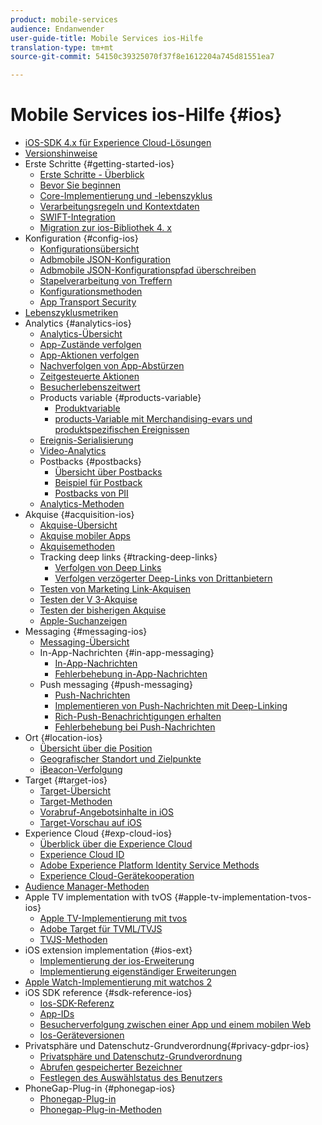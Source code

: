 ```yaml
---
product: mobile-services
audience: Endanwender
user-guide-title: Mobile Services ios-Hilfe
translation-type: tm+mt
source-git-commit: 54150c39325070f37f8e1612204a745d81551ea7

---
```



# Mobile Services ios-Hilfe {#ios}

+ [iOS-SDK 4.x für Experience Cloud-Lösungen](overview.md)
+ [Versionshinweise](rel-notes.md)
+ Erste Schritte {#getting-started-ios}
   + [Erste Schritte - Überblick](getting-started/getting-started.md)
   + [Bevor Sie beginnen](getting-started/requirements.md)
   + [Core-Implementierung und -lebenszyklus](getting-started/dev-qs.md)
   + [Verarbeitungsregeln und Kontextdaten](getting-started/proc-rules.md)
   + [SWIFT-Integration](getting-started/swift-integration.md)
   + [Migration zur ios-Bibliothek 4. x](getting-started/migration-v3.md)
+ Konfiguration {#config-ios}
   + [Konfigurationsübersicht](configuration/configuration.md)
   + [Adbmobile JSON-Konfiguration](configuration/json-config/json-config.md)
   + [Adbmobile JSON-Konfigurationspfad überschreiben](configuration/json-config/json-config-remote.md)
   + [Stapelverarbeitung von Treffern](configuration/hit-batching.md)
   + [Konfigurationsmethoden](configuration/sdk-methods.md)
   + [App Transport Security](configuration/app-transport-security.md)
+ [Lebenszyklusmetriken](metrics.md)
+ Analytics {#analytics-ios}
   + [Analytics-Übersicht](analytics-main/analytics-main.md)
   + [App-Zustände verfolgen](analytics-main/states.md)
   + [App-Aktionen verfolgen](analytics-main/actions.md)
   + [Nachverfolgen von App-Abstürzen](analytics-main/crashes.md)
   + [Zeitgesteuerte Aktionen](analytics-main/timed-actions.md)
   + [Besucherlebenszeitwert](analytics-main/lifetime-value.md)
   + Products variable {#products-variable}
      + [Produktvariable](analytics-main/products/products.md)
      + [products-Variable mit Merchandising-evars und produktspezifischen Ereignissen](analytics-main/products/products-variable-evars-events.md)
   + [Ereignis-Serialisierung](analytics-main/event-serialization.md)
   + [Video-Analytics](analytics-main/video-qs.md)
   + Postbacks {#postbacks}
      + [Übersicht über Postbacks](analytics-main/postback/postback.md)
      + [Beispiel für Postback](analytics-main/postback/postback-example.md)
      + [Postbacks von PII](analytics-main/postback/c-pii-postbacks.md)
   + [Analytics-Methoden](analytics-main/analytics-methods.md)
+ Akquise {#acquisition-ios}
   + [Akquise-Übersicht](acquisition-main/acquisition-main.md)
   + [Akquise mobiler Apps](acquisition-main/acquisition.md)
   + [Akquisemethoden](acquisition-main/c-acquisition-methods.md)
   + Tracking deep links {#tracking-deep-links}
      + [Verfolgen von Deep Links](acquisition-main/tracking-deep-links/tracking-deep-links.md)
      + [Verfolgen verzögerter Deep-Links von Drittanbietern](acquisition-main/tracking-deep-links/c-tracking-3rd-party-deep-deferred-links.md)
   + [Testen von Marketing Link-Akquisen](acquisition-main/t-testing-marketing-link-acquisition.md)
   + [Testen der V 3-Akquise](acquisition-main/t-testing-version-3-acquisition.md)
   + [Testen der bisherigen Akquise](acquisition-main/t-testing-acquisition.md)
   + [Apple-Suchanzeigen](acquisition-main/c-apple-search-ads.md)
+ Messaging {#messaging-ios}
   + [Messaging-Übersicht](messaging-main/messaging-main.md)
   + In-App-Nachrichten {#in-app-messaging}
      + [In-App-Nachrichten](messaging-main/messaging/messaging.md)
      + [Fehlerbehebung in-App-Nachrichten](messaging-main/messaging/in-apps-ts.md)
   + Push messaging {#push-messaging}
      + [Push-Nachrichten](messaging-main/push-messaging/push-messaging.md)
      + [Implementieren von Push-Nachrichten mit Deep-Linking](messaging-main/push-messaging/t-mob-imp-push-deeplinking-ios-4x.md)
      + [Rich-Push-Benachrichtigungen erhalten](messaging-main/push-messaging/c-set-up-rich-push-notif-ios.md)
      + [Fehlerbehebung bei Push-Nachrichten](messaging-main/push-messaging/c-troubleshooting-push-messaging.md)
+ Ort {#location-ios}
   + [Übersicht über die Position](location/location.md)
   + [Geografischer Standort und Zielpunkte](location/geo-poi.md)
   + [iBeacon-Verfolgung](location/ibeacon.md)
+ Target {#target-ios}
   + [Target-Übersicht](target-main/target-main.md)
   + [Target-Methoden](target-main/c-target-methods.md)
   + [Vorabruf-Angebotsinhalte in iOS](target-main/c-mob-target-prefetch-ios.md)
   + [Target-Vorschau auf iOS](target-main/c-mob-target-preview-ios.md)
+ Experience Cloud {#exp-cloud-ios}
   + [Überblick über die Experience Cloud](marketing-cloud/marketing-cloud.md)
   + [Experience Cloud ID](marketing-cloud/mcvid.md)
   + [Adobe Experience Platform Identity Service Methods](marketing-cloud/mc-methods.md)
   + [Experience Cloud-Gerätekooperation](marketing-cloud/t-mob-mc-device-coop-ios-.md)
+ [Audience Manager-Methoden](amm/aam-methods.md)
+ Apple TV implementation with tvOS {#apple-tv-implementation-tvos-ios}
   + [Apple TV-Implementierung mit tvos](apple-tv-implementation-tvos/apple-tv-implementation-tvos.md)
   + [Adobe Target für TVML/TVJS](apple-tv-implementation-tvos/target-for-tvml-tvjs.md)
   + [TVJS-Methoden](apple-tv-implementation-tvos/tvjs-methods.md)
+ iOS extension implementation {#ios-ext}
   + [Implementierung der ios-Erweiterung](ios-ext/ios-ext.md)
   + [Implementierung eigenständiger Erweiterungen](ios-ext/c-stand-alone-extension-implementation.md)
+ [Apple Watch-Implementierung mit watchos 2](apple-watch-implementation-watchkit.md)
+ iOS SDK reference {#sdk-reference-ios}
   + [Ios-SDK-Referenz](reference/reference.md)
   + [App-IDs](reference/app-ids.md)
   + [Besucherverfolgung zwischen einer App und einem mobilen Web](reference/hybrid-app.md)
   + [Ios-Geräteversionen](reference/device-versions.md)
+ Privatsphäre und Datenschutz-Grundverordnung{#privacy-gdpr-ios}
   + [Privatsphäre und Datenschutz-Grundverordnung](c-mob-privacy-gdpr-ios/c-mob-privacy-gdpr-ios.md)
   + [Abrufen gespeicherter Bezeichner](c-mob-privacy-gdpr-ios/c-mob-gdpr-ret-stored-ids-ios.md)
   + [Festlegen des Auswählstatus des Benutzers](c-mob-privacy-gdpr-ios/privacy.md)
+ PhoneGap-Plug-in {#phonegap-ios}
   + [Phonegap-Plug-in](phonegap/phonegap.md)
   + [Phonegap-Plug-in-Methoden](phonegap/phonegap-methods.md)
